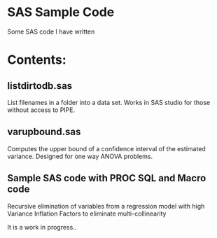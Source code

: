 # SAS Sample Code

Some SAS code I have written

# Contents:

## listdirtodb.sas
List filenames in a folder into a data set. Works in SAS studio for those without access to PIPE.

## varupbound.sas
Computes the upper bound of a confidence interval of the estimated variance. Designed for one way ANOVA problems.

## Sample SAS code with PROC SQL and Macro code
Recursive elimination of variables from a regression model with high Variance Inflation Factors to eliminate multi-collinearity

It is a work in progress..
